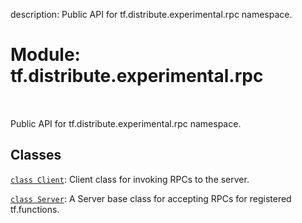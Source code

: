 description: Public API for tf.distribute.experimental.rpc namespace.

<div itemscope itemtype="http://developers.google.com/ReferenceObject">
<meta itemprop="name" content="tf.distribute.experimental.rpc" />
<meta itemprop="path" content="Stable" />
</div>

# Module: tf.distribute.experimental.rpc

<!-- Insert buttons and diff -->

<table class="tfo-notebook-buttons tfo-api nocontent" align="left">

</table>



Public API for tf.distribute.experimental.rpc namespace.



## Classes

[`class Client`](../../../tf/distribute/experimental/rpc/Client.md): Client class for invoking RPCs to the server.

[`class Server`](../../../tf/distribute/experimental/rpc/Server.md): A Server base class for accepting RPCs for registered tf.functions.


